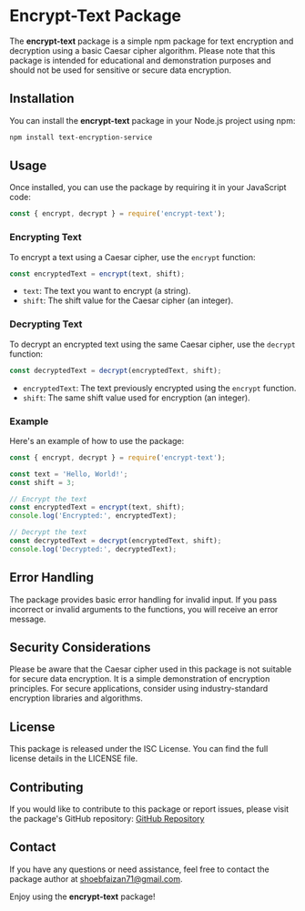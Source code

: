 # Encrypt-Text Package

The **encrypt-text** package is a simple npm package for text encryption and decryption using a basic Caesar cipher algorithm. Please note that this package is intended for educational and demonstration purposes and should not be used for sensitive or secure data encryption.

## Installation

You can install the **encrypt-text** package in your Node.js project using npm:

```bash
npm install text-encryption-service
```

## Usage

Once installed, you can use the package by requiring it in your JavaScript code:

```javascript
const { encrypt, decrypt } = require('encrypt-text');
```

### Encrypting Text

To encrypt a text using a Caesar cipher, use the `encrypt` function:

```javascript
const encryptedText = encrypt(text, shift);
```

- `text`: The text you want to encrypt (a string).
- `shift`: The shift value for the Caesar cipher (an integer).

### Decrypting Text

To decrypt an encrypted text using the same Caesar cipher, use the `decrypt` function:

```javascript
const decryptedText = decrypt(encryptedText, shift);
```

- `encryptedText`: The text previously encrypted using the `encrypt` function.
- `shift`: The same shift value used for encryption (an integer).

### Example

Here's an example of how to use the package:

```javascript
const { encrypt, decrypt } = require('encrypt-text');

const text = 'Hello, World!';
const shift = 3;

// Encrypt the text
const encryptedText = encrypt(text, shift);
console.log('Encrypted:', encryptedText);

// Decrypt the text
const decryptedText = decrypt(encryptedText, shift);
console.log('Decrypted:', decryptedText);
```

## Error Handling

The package provides basic error handling for invalid input. If you pass incorrect or invalid arguments to the functions, you will receive an error message.

## Security Considerations

Please be aware that the Caesar cipher used in this package is not suitable for secure data encryption. It is a simple demonstration of encryption principles. For secure applications, consider using industry-standard encryption libraries and algorithms.

## License

This package is released under the ISC License. You can find the full license details in the LICENSE file.

## Contributing

If you would like to contribute to this package or report issues, please visit the package's GitHub repository: [GitHub Repository](https://github.com/Mohammad-Shoeb-Faizan/encrypt-text)

## Contact

If you have any questions or need assistance, feel free to contact the package author at shoebfaizan71@gmail.com.

Enjoy using the **encrypt-text** package!
